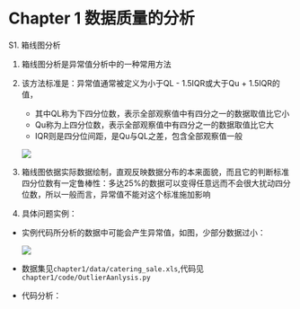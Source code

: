 # Chapter 1 数据质量的分析

S1. 箱线图分析

1. 箱线图分析是异常值分析中的一种常用方法

2. 该方法标准是：异常值通常被定义为小于QL - 1.5IQR或大于Qu + 1.5IQR的值，

   - 其中QL称为下四分位数，表示全部观察值中有四分之一的数据取值比它小
   - Qu称为上四分位数，表示全部观察值中有四分之一的数据取值比它大
   - IQR则是四分位间距，是Qu与QL之差，包含全部观察值一般

   ![](https://ws4.sinaimg.cn/large/006tKfTcgy1ftmiw2xuf9j306q0770tc.jpg)

3. 箱线图依据实际数据绘制，直观反映数据分布的本来面貌，而且它的判断标准四分位数有一定鲁棒性：多达25%的数据可以变得任意远而不会很大扰动四分位数，所以一般而言，异常值不能对这个标准施加影响

4. 具体问题实例：

- 实例代码所分析的数据中可能会产生异常值，如图，少部分数据过小：

  ![](https://ws1.sinaimg.cn/large/006tKfTcgy1ftmixwkshvj305406t74h.jpg)

- 数据集见`chapter1/data/catering_sale.xls`,代码见`chapter1/code/OutlierAanlysis.py`

- 代码分析：

  